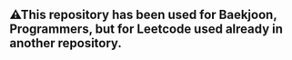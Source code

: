 ## ⚠This repository has been used for Baekjoon, Programmers, but for Leetcode used already in another repository.
